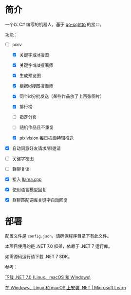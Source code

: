 # 简介

一个以 C# 编写的机器人，基于 [go-cqhttp](https://github.com/Mrs4s/go-cqhttp) 的接口。

功能：

- [ ] pixiv
  
  - [x] 关键字或id搜图
  
  - [x] 关键字或id搜画师
  
  - [x] 生成预览图
  
  - [x] 根据id搜图搜画师
  
  - [x] 同个id分批发送（某些作品放了上百张图片）
  
  - [x] 排行榜
  
  - [ ] 指定分页
  
  - [ ] 随机作品且不重复
  
  - [x] pixivision 每日插画特辑推送

- [x] 自动同意好友请求/群邀请

- [ ] 关键字梗图

- [ ] 群聊复读

- [x] 接入 [llama.cpp](https://github.com/ggerganov/llama.cpp)

- [x] 使用语言模型回复

- [x] 群聊匹配词库关键字自动回复

# 部署

配置文件是 `config.json`，请确保程序目录下有此文件。

本项目使用的是 .NET 7.0 框架，依赖于 .NET 7 运行库。

如需源码运行请下载 .NET 7 SDK。

参考：

[下载 .NET 7.0 (Linux、macOS 和 Windows)](https://dotnet.microsoft.com/zh-cn/download/dotnet/7.0)

[在 Windows、Linux 和 macOS 上安装 .NET | Microsoft Learn](https://learn.microsoft.com/zh-cn/dotnet/core/install/)
